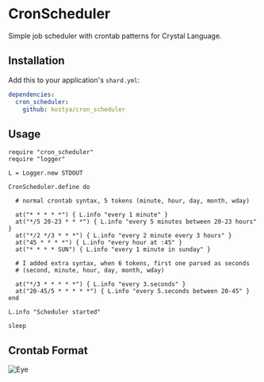 # CronScheduler

Simple job scheduler with crontab patterns for Crystal Language.

## Installation


Add this to your application's `shard.yml`:

```yaml
dependencies:
  cron_scheduler:
    github: kostya/cron_scheduler
```


## Usage


```crystal
require "cron_scheduler"
require "logger"

L = Logger.new STDOUT

CronScheduler.define do

  # normal crontab syntax, 5 tokens (minute, hour, day, month, wday)

  at("* * * * *") { L.info "every 1 minute" }
  at("*/5 20-23 * * *") { L.info "every 5 minutes between 20-23 hours" }
  at("*/2 */3 * * *") { L.info "every 2 minute every 3 hours" }
  at("45 * * * *") { L.info "every hour at :45" }
  at("* * * * SUN") { L.info "every 1 minute in sunday" }

  # I added extra syntax, when 6 tokens, first one parsed as seconds
  # (second, minute, hour, day, month, wday)

  at("*/3 * * * * *") { L.info "every 3.seconds" }
  at("20-45/5 * * * * *") { L.info "every 5.seconds between 20-45" }
end

L.info "Scheduler started"

sleep

```

## Crontab Format

![Eye](http://www.webenabled.com/sites/default/files/crontab-syntax.gif)
